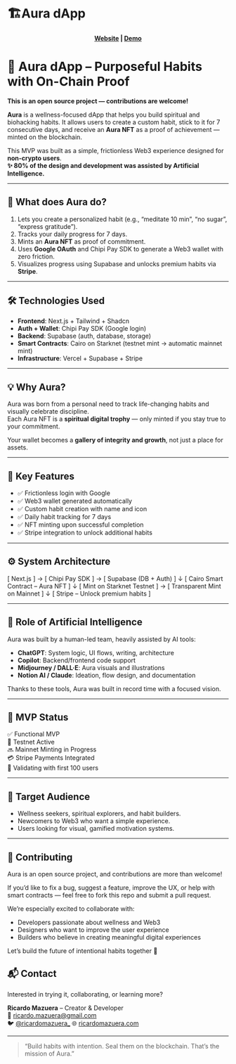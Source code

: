 # 🏗Aura dApp

<h4 align="center">
  <a href="https://aura-web-dapp.vercel.app/">Website</a> |
  <a href="">Demo</a>
</h4>

# 🌈 Aura dApp – Purposeful Habits with On-Chain Proof
**This is an open source project — contributions are welcome!**

**Aura** is a wellness-focused dApp that helps you build spiritual and biohacking habits. It allows users to create a custom habit, stick to it for 7 consecutive days, and receive an **Aura NFT** as a proof of achievement — minted on the blockchain.

This MVP was built as a simple, frictionless Web3 experience designed for **non-crypto users**.  
**✨ 80% of the design and development was assisted by Artificial Intelligence.**

---

## 🚀 What does Aura do?

1. Lets you create a personalized habit (e.g., “meditate 10 min”, “no sugar”, “express gratitude”).
2. Tracks your daily progress for 7 days.
3. Mints an **Aura NFT** as proof of commitment.
4. Uses **Google OAuth** and Chipi Pay SDK to generate a Web3 wallet with zero friction.
5. Visualizes progress using Supabase and unlocks premium habits via **Stripe**.

---

## 🛠️ Technologies Used

- **Frontend**: Next.js + Tailwind + Shadcn
- **Auth + Wallet**: Chipi Pay SDK (Google login)
- **Backend**: Supabase (auth, database, storage)
- **Smart Contracts**: Cairo on Starknet (testnet mint → automatic mainnet mint)
- **Infrastructure**: Vercel + Supabase + Stripe

---

## 💡 Why Aura?

Aura was born from a personal need to track life-changing habits and visually celebrate discipline.  
Each Aura NFT is a **spiritual digital trophy** — only minted if you stay true to your commitment.

Your wallet becomes a **gallery of integrity and growth**, not just a place for assets.

---

## 🌱 Key Features

- ✅ Frictionless login with Google
- ✅ Web3 wallet generated automatically
- ✅ Custom habit creation with name and icon
- ✅ Daily habit tracking for 7 days
- ✅ NFT minting upon successful completion
- ✅ Stripe integration to unlock additional habits

---

## ⚙️ System Architecture
[ Next.js ] → [ Chipi Pay SDK ] → [ Supabase (DB + Auth) ] ↓ [ Cairo Smart Contract – Aura NFT ] ↓ [ Mint on Starknet Testnet ] → [ Transparent Mint on Mainnet ] ↓ [ Stripe – Unlock premium habits ]


---

## 🤖 Role of Artificial Intelligence

Aura was built by a human-led team, heavily assisted by AI tools:

- **ChatGPT**: System logic, UI flows, writing, architecture
- **Copilot**: Backend/frontend code support
- **Midjourney / DALL·E**: Aura visuals and illustrations
- **Notion AI / Claude**: Ideation, flow design, and documentation

Thanks to these tools, Aura was built in record time with a focused vision.

---

## 📌 MVP Status

✅ Functional MVP  
🔄 Testnet Active  
🔜 Mainnet Minting in Progress  
💳 Stripe Payments Integrated  
🧪 Validating with first 100 users

---

## 👥 Target Audience

- Wellness seekers, spiritual explorers, and habit builders.
- Newcomers to Web3 who want a simple experience.
- Users looking for visual, gamified motivation systems.

---

## 🤝 Contributing

Aura is an open source project, and contributions are more than welcome!

If you’d like to fix a bug, suggest a feature, improve the UX, or help with smart contracts — feel free to fork this repo and submit a pull request.

We’re especially excited to collaborate with:

- Developers passionate about wellness and Web3
- Designers who want to improve the user experience
- Builders who believe in creating meaningful digital experiences

Let’s build the future of intentional habits together 💫


## 📬 Contact

Interested in trying it, collaborating, or learning more?

**Ricardo Mazuera** – Creator & Developer  
📧 ricardo.mazuera@gmail.com  
🐦 [@ricardomazuera_](https://x.com/ricardomazuera_)
🌐 [ricardomazuera.com](https://ricardomazuera.com)

---

> “Build habits with intention. Seal them on the blockchain. That’s the mission of Aura.”